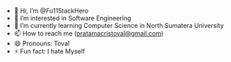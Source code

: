 - 👋 Hi, I’m @Fu115tackHero
- 👀 I’m interested in Software Engineering
- 🌱 I’m currently learning Computer Science in North Sumatera University
- 📫 How to reach me (pratamacristoval@gmail.com)
- 😄 Pronouns: Toval
- ⚡ Fun fact: I hate Myself

<!---
Fu115tackHero/Fu115tackHero is a ✨ special ✨ repository because its `README.md` (this file) appears on your GitHub profile.
You can click the Preview link to take a look at your changes.
--->
